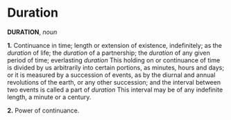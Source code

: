 # Duration

**DURATION**, _noun_

**1.** Continuance in time; length or extension of existence, indefinitely; as the _duration_ of life; the _duration_ of a partnership; the _duration_ of any given period of time; everlasting _duration_ This holding on or continuance of time is divided by us arbitrarily into certain portions, as minutes, hours and days; or it is measured by a succession of events, as by the diurnal and annual revolutions of the earth, or any other succession; and the interval between two events is called a part of _duration_ This interval may be of any indefinite length, a minute or a century.

**2.** Power of continuance.